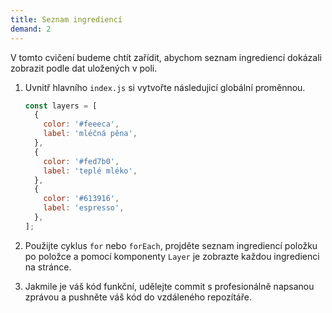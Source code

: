 ```yaml
---
title: Seznam ingrediencí
demand: 2
---
```


V tomto cvičení budeme chtít zařídit, abychom seznam ingrediencí dokázali zobrazit podle dat uložených v poli.

1. Uvnitř hlavního `index.js` si vytvořte následujicí globální proměnnou.

   ```js
   const layers = [
     {
       color: '#feeeca',
       label: 'mléčná pěna',
     },
     {
       color: '#fed7b0',
       label: 'teplé mléko',
     },
     {
       color: '#613916',
       label: 'espresso',
     },
   ];
   ```

1. Použijte cyklus `for` nebo `forEach`, projděte seznam ingrediencí položku po položce a pomocí komponenty `Layer` je zobrazte každou ingredienci na stránce.
1. Jakmile je váš kód funkční, udělejte commit s profesionálně napsanou zprávou a pushněte váš kód do vzdáleného repozítáře.
